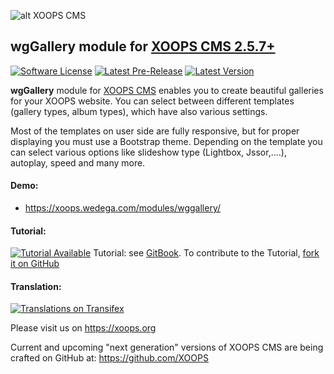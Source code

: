 ![alt XOOPS CMS](https://xoops.org/images/logoXoops4GithubRepository.png)
## wgGallery module for  [XOOPS CMS 2.5.7+](https://xoops.org)
[![Software License](https://img.shields.io/badge/license-GPL-brightgreen.svg?style=flat)](LICENSE)
[![Latest Pre-Release](https://img.shields.io/github/tag/ggoffy/wggallery.svg?style=flat)](https://github.com/ggoffy/wggallery/tags/)
[![Latest Version](https://img.shields.io/github/release/ggoffy/wggallery.svg?style=flat)](https://github.com/ggoffy/wggallery/releases/)

**wgGallery** module for [XOOPS CMS](http://xoops.org) enables you to create beautiful galleries for your XOOPS website. You can select between different templates (gallery types, album types), which have also various settings.
                                                                                                                       
Most of the templates on user side are fully responsive, but for proper displaying you must use a Bootstrap theme. Depending on the template you can select various options like slideshow type (Lightbox, Jssor,....), autoplay, speed and many more.
                                                                                                                       
#### Demo: 
* https://xoops.wedega.com/modules/wggallery/

#### Tutorial: 
[![Tutorial Available](https://xoops.org/images/tutorial-available-blue.svg)](https://xoops.gitbook.io/wggallery-tutorial/) Tutorial: see [GitBook](https://xoops.gitbook.io/wggallery-tutorial/).
To contribute to the Tutorial, [fork it on GitHub](https://github.com/XoopsDocs/wggallery-tutorial)

#### Translation: 
[![Translations on Transifex](https://xoops.org/images/translations-transifex-blue.svg)](https://www.transifex.com/xoops)

Please visit us on https://xoops.org

Current and upcoming "next generation" versions of XOOPS CMS are being crafted on GitHub at: https://github.com/XOOPS
